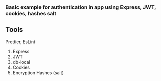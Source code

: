### Basic example for authentication in app using Express, JWT, cookies, hashes salt

## Tools

Prettier, EsLint

1. Express
2. JWT
3. db-local
4. Cookies
5. Encryption Hashes (salt)
